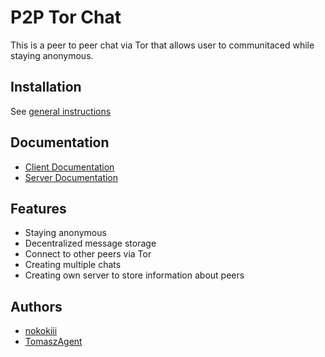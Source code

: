 # P2P Tor Chat

This is a peer to peer chat via Tor that allows user to communitaced while staying anonymous.

## Installation

See [general instructions](https://github.com/TomaszAgent/Peer2Peer-with-tor/blob/main/docs/INSTALL.md)

## Documentation

- [Client Documentation](https://github.com/TomaszAgent/Peer2Peer-with-tor/blob/main/docs/CLIENT.md)
- [Server Documentation](https://github.com/TomaszAgent/Peer2Peer-with-tor/blob/main/docs/SERVER.md)

## Features

- Staying anonymous
- Decentralized message storage
- Connect to other peers via Tor
- Creating multiple chats
- Creating own server to store information about peers

## Authors

- [nokokiii](www.github.com/nokokiii)
- [TomaszAgent](www.github.com/TomaszAgent)
